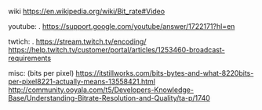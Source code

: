 

wiki
https://en.wikipedia.org/wiki/Bit_rate#Video


youtube: .
https://support.google.com/youtube/answer/1722171?hl=en


twtich: .
https://stream.twitch.tv/encoding/
https://help.twitch.tv/customer/portal/articles/1253460-broadcast-requirements


misc:
(bits per pixel) https://itstillworks.com/bits-bytes-and-what-8220bits-per-pixel8221-actually-means-13558421.html
http://community.ooyala.com/t5/Developers-Knowledge-Base/Understanding-Bitrate-Resolution-and-Quality/ta-p/1740

